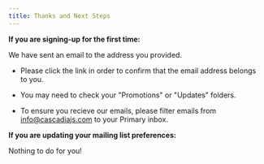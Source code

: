 ```yaml
---
title: Thanks and Next Steps
---
```

**If you are signing-up for the first time:**

We have sent an email to the address you provided. 

- Please click the link in order to confirm that the email address belongs to you.

- You may need to check your "Promotions" or "Updates" folders.

- To ensure you recieve our emails, please filter emails from info@cascadiajs.com to your Primary inbox.

**If you are updating your mailing list preferences:**

Nothing to do for you!
